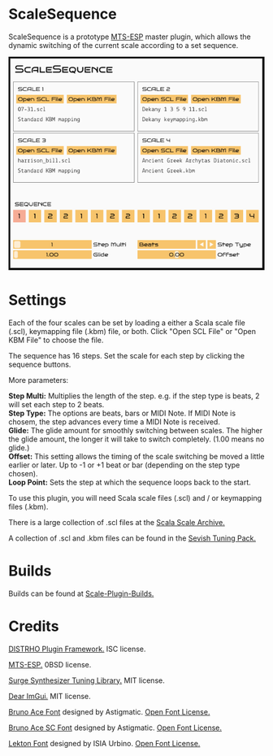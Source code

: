 # ScaleSequence

ScaleSequence is a prototype [MTS-ESP](https://github.com/ODDSound/MTS-ESP) master plugin, which allows the dynamic switching of the current scale according to a set sequence.

![ScaleSequence](https://raw.githubusercontent.com/eventual-recluse/ScaleSequence/main/plugins/ScaleSequence/ScaleSequence_screenshot.png "ScaleSequence")<br/>

# Settings

Each of the four scales can be set by loading a either a Scala scale file (.scl), keymapping file (.kbm) file, or both. Click "Open SCL File" or "Open KBM File" to choose the file.

The sequence has 16 steps. Set the scale for each step by clicking the sequence buttons.

More parameters:

**Step Multi:** Multiplies the length of the step. e.g. if the step type is beats, 2 will set each step to 2 beats.<br>
**Step Type:** The options are beats, bars or MIDI Note. If MIDI Note is chosem, the step advances every time a MIDI Note is received.<br>
**Glide:** The glide amount for smoothly switching between scales. The higher the glide amount, the longer it will take to switch completely. (1.00 means no glide.)<br>
**Offset:** This setting allows the timing of the scale switching be moved a little earlier or later. Up to -1 or +1 beat or bar (depending on the step type chosen).<br>
**Loop Point:** Sets the step at which the sequence loops back to the start.

To use this plugin, you will need Scala scale files (.scl) and / or keymapping files (.kbm).

There is a large collection of .scl files at the [Scala Scale Archive.](https://huygens-fokker.org/microtonality/scales.html)

A collection of .scl and .kbm files can be found in the [Sevish Tuning Pack.](https://sevish.com/music-resources/#tuning-files)

# Builds
Builds can be found at [Scale-Plugin-Builds.](https://github.com/eventual-recluse/Scale-Plugin-Builds)

# Credits
[DISTRHO Plugin Framework.](https://github.com/DISTRHO/DPF) ISC license.

[MTS-ESP.](https://github.com/ODDSound/MTS-ESP) 0BSD license.

[Surge Synthesizer Tuning Library.](https://github.com/surge-synthesizer/tuning-library) MIT license.

[Dear ImGui.](https://github.com/ocornut/imgui) MIT license.

[Bruno Ace Font](https://fonts.google.com/specimen/Bruno+Ace) designed by Astigmatic. [Open Font License.](https://scripts.sil.org/cms/scripts/page.php?site_id=nrsi&id=OFL)

[Bruno Ace SC Font](https://fonts.google.com/specimen/Bruno+Ace+SC) designed by Astigmatic. [Open Font License.](https://scripts.sil.org/cms/scripts/page.php?site_id=nrsi&id=OFL)

[Lekton Font](https://fonts.google.com/specimen/Lekton) designed by ISIA Urbino. [Open Font License.](https://scripts.sil.org/cms/scripts/page.php?site_id=nrsi&id=OFL)
